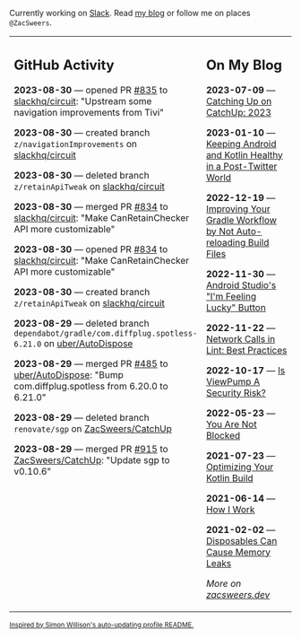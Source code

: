 Currently working on [Slack](https://slack.com/). Read [my blog](https://zacsweers.dev/) or follow me on places `@ZacSweers`.

<table><tr><td valign="top" width="60%">

## GitHub Activity
<!-- githubActivity starts -->
**2023-08-30** — opened PR [#835](https://github.com/slackhq/circuit/pull/835) to [slackhq/circuit](https://github.com/slackhq/circuit): "Upstream some navigation improvements from Tivi"

**2023-08-30** — created branch `z/navigationImprovements` on [slackhq/circuit](https://github.com/slackhq/circuit)

**2023-08-30** — deleted branch `z/retainApiTweak` on [slackhq/circuit](https://github.com/slackhq/circuit)

**2023-08-30** — merged PR [#834](https://github.com/slackhq/circuit/pull/834) to [slackhq/circuit](https://github.com/slackhq/circuit): "Make CanRetainChecker API more customizable"

**2023-08-30** — opened PR [#834](https://github.com/slackhq/circuit/pull/834) to [slackhq/circuit](https://github.com/slackhq/circuit): "Make CanRetainChecker API more customizable"

**2023-08-30** — created branch `z/retainApiTweak` on [slackhq/circuit](https://github.com/slackhq/circuit)

**2023-08-29** — deleted branch `dependabot/gradle/com.diffplug.spotless-6.21.0` on [uber/AutoDispose](https://github.com/uber/AutoDispose)

**2023-08-29** — merged PR [#485](https://github.com/uber/AutoDispose/pull/485) to [uber/AutoDispose](https://github.com/uber/AutoDispose): "Bump com.diffplug.spotless from 6.20.0 to 6.21.0"

**2023-08-29** — deleted branch `renovate/sgp` on [ZacSweers/CatchUp](https://github.com/ZacSweers/CatchUp)

**2023-08-29** — merged PR [#915](https://github.com/ZacSweers/CatchUp/pull/915) to [ZacSweers/CatchUp](https://github.com/ZacSweers/CatchUp): "Update sgp to v0.10.6"
<!-- githubActivity ends -->
</td><td valign="top" width="40%">

## On My Blog
<!-- blog starts -->
**2023-07-09** — [Catching Up on CatchUp: 2023](https://www.zacsweers.dev/catching-up-on-catchup-2023/)

**2023-01-10** — [Keeping Android and Kotlin Healthy in a Post-Twitter World](https://www.zacsweers.dev/keeping-android-healthy/)

**2022-12-19** — [Improving Your Gradle Workflow by Not Auto-reloading Build Files](https://www.zacsweers.dev/improving-your-workflow-by-not-auto-reloading-build-files/)

**2022-11-30** — [Android Studio's "I'm Feeling Lucky" Button](https://www.zacsweers.dev/android-studios-im-feeling-lucky-button/)

**2022-11-22** — [Network Calls in Lint: Best Practices](https://www.zacsweers.dev/network-calls-in-lint-best-practices/)

**2022-10-17** — [Is ViewPump A Security Risk?](https://www.zacsweers.dev/is-viewpump-a-security-risk/)

**2022-05-23** — [You Are Not Blocked](https://www.zacsweers.dev/you-are-not-blocked/)

**2021-07-23** — [Optimizing Your Kotlin Build](https://www.zacsweers.dev/optimizing-your-kotlin-build/)

**2021-06-14** — [How I Work](https://www.zacsweers.dev/how-i-work/)

**2021-02-02** — [Disposables Can Cause Memory Leaks](https://www.zacsweers.dev/disposables-can-cause-memory-leaks/)
<!-- blog ends -->
_More on [zacsweers.dev](https://zacsweers.dev/)_
</td></tr></table>

<sub><a href="https://simonwillison.net/2020/Jul/10/self-updating-profile-readme/">Inspired by Simon Willison's auto-updating profile README.</a></sub>
